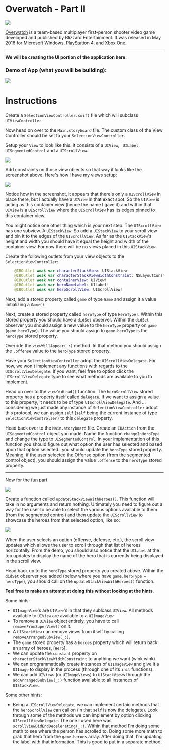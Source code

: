 # Overwatch - Part II

![](http://i.imgur.com/74DZo1d.png)

[Overwatch](https://en.wikipedia.org/wiki/Overwatch_(video_game)) is a team-based multiplayer first-person shooter video game developed and published by Blizzard Entertainment. It was released in May 2016 for Microsoft Windows, PlayStation 4, and Xbox One.

---

**We will be creating the UI portion of the application here.**

### Demo of App (what you will be building):

[![](http://img.youtube.com/vi/ovruPWmiXeI/0.jpg)](https://www.youtube.com/watch?v=ovruPWmiXeI "Overwatch Demo")

# Instructions

Create a `SelectionViewController.swift` file which will subclass `UIViewController`.

Now head on over to the `Main.storyboard` file. The custom class of the View Controller should be set to your `SelectionViewController`.

Setup your `View` to look like this. It consists of a `UIView`, ` UILabel`, `UISegmentedControl` and a `UIScrollView`.

![](https://s3.amazonaws.com/learn-verified/OWLayout.png)

Add constraints on those view objects so that way it looks like the screenshot above. Here's how I have my views setup:

![](https://s3.amazonaws.com/learn-verified/OWviewLayout.png)

Notice how in the screenshot, it appears that there's only a `UIScrollView` in place there, but I actually have a `UIView` in that exact spot. So the `UIView` is acting as this container view (hence the name I gave it) and within that `UIView` is a `UIScrollView` where the `UIScrollView` has its edges pinned to this container view.

You might notice one other thing which is your next step. The `UIScrollView` has one subview. A `UIStackView`. So add a `UIStackView` to your scroll view and pin it to the edges of the `UIScrollView`. As far as the `UIStackView`'s height and width you should have it equal the height and width of the container view. For now there will be no views placed in this `UIStackView`.

Create the following outlets from your view objects to the `SelectionViewController`:

```swift
    @IBOutlet weak var characterStackView: UIStackView!
    @IBOutlet weak var characterStackViewWidthConstraint: NSLayoutConstraint!
    @IBOutlet weak var containerView: UIView!
    @IBOutlet weak var heroNameLabel: UILabel!
    @IBOutlet weak var heroScrollView: UIScrollView!
```

Next, add a stored property called `game` of type `Game` and assign it a value initializing a `Game()`.

Next, create a stored property called `heroType` of type `HeroType!`. Within this stored property you should have a `didSet` observer. Within the `didSet` observer you should assign a new value to the `heroType` property on `game` (`game.heroType`). The value you should assign to `game.heroType` is the `heroType` stored property.

Override the `viewWillAppear(_:)` method. In that method you should assign the `.offense` value to the `heroType` stored property.

Have your `SelectionViewController` adopt the `UIScrollViewDelegate`. For now, we won't implement any functions with regards to the `UIScrollViewDelegate`. If you want, feel free to option click the `UIScrollViewDelegate` type to see what methods are available to you to implement.

Head on over to the `viewDidLoad()` function. The `heroScrollView` stored property has a property itself called `delegate`. If we want to assign a value to this property, it needs to be of type `UIScrollViewDelegate`. And ... considering we just made any instance of `SelectionViewController` adopt this protocol, we can assign `self` (`self` being the current instance of type `SelectionViewController)` to this `delegate` property.

Head back over to the `Main.storyboard` file. Create an `IBAction` from the `UISegmentedControl` object you made. Name the function `changeInHeroType` and change the type to `UISegmentedControl`. In your implementation of this function you should figure out what option the user has selected and based upon that option selected.. you should update the `heroType` stored property. Meaning, if the user selected the Offense option (from the segmented control object), you should assign the value `.offense` to the `heroType` stored property.

---

Now for the fun part.

![](http://i.imgur.com/B7eFmF5.jpg?1)

Create a function called `updateStackViewWithHeroes()`. This function will take in no arguments and return nothing. Ultimately you need to figure out a way for the user to be able to select the various options available to them (from the segmented control) and then update the `UIScrollView` to showcase the heroes from that selected option, like so:

[![](http://img.youtube.com/vi/ovruPWmiXeI/0.jpg)](https://www.youtube.com/watch?v=ovruPWmiXeI "Overwatch Demo")

When the user selects an option (offense, defense, etc.), the scroll view updates which allows the user to scroll through that list of heroes horizontally. From the demo, you should also notice that the `UILabel` at the top updates to display the name of the hero that is currently being displayed in the scroll view.

Head back up to the `heroType` stored property you created above. Within the `didSet` observer you added (below where you have `game.heroType = heroType`), you should call on the `updateStackViewWithHeroes()` function.


**Feel free to make an attempt at doing this without looking at the hints**.


Some hints:

* `UIImageView`'s are `UIView`'s in that they sublcass `UIView`. All methods available to `UIView` are available to a `UIImageView`.
* To remove a `UIView` object entirely, you have to call `removeFromSuperView()` on it.
* A `UIStackView` can remove views from itself by calling `removeArrangedSubview(_:)`.
* The `game` stored property has a `heroes` property which will return back an array of heroes, [`Hero`].
* We can update the `constant` property on `characterStackViewWidthConstraint` to anything we want (wink wink).
* We can programmatically create instances of `UIImageView` and give it a `UIImage` to display in the process (through one of its `init` functions). 
* We can add `UIView`s (or `UIImageViews`) to `UIStackView`s through the `addArrangedSubview(_:)` function available to all instances of `UIStackView`.

Some other hints:
* Being a `UIScrollViewDelegate`, we can implement certain methods that the `heroScrollView` can call on (in that `self` is now the delegate). Look through some of the methods we can implement by option clicking `UIScrollViewDelegate`. The one I used here was `scrollViewDidEndDecelerating(_:)`. Within that method I'm doing some math to see where the person has scrolled to. Doing some more math to grab that hero from the `game.heroes` array. After doing that, I'm updating the label with that information. This is good to put in a separate method.